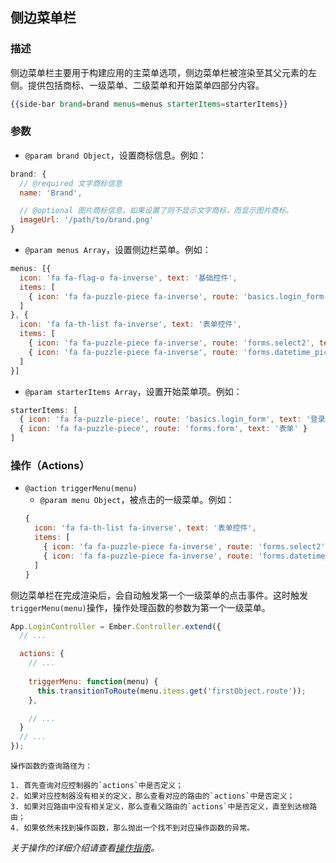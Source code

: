 ## 侧边菜单栏

### 描述

侧边菜单栏主要用于构建应用的主菜单选项，侧边菜单栏被渲染至其父元素的左侧。提供包括商标、一级菜单、二级菜单和开始菜单四部分内容。

```handlebars
{{side-bar brand=brand menus=menus starterItems=starterItems}}
```

### 参数

* `@param brand Object`，设置商标信息。例如：

```javascript
brand: {
  // @required 文字商标信息
  name: 'Brand',

  // @optional 图片商标信息，如果设置了则不显示文字商标，而显示图片商标。
  imageUrl: '/path/to/brand.png'
}
```

* `@param menus Array`，设置侧边栏菜单。例如：

```javascript
menus: [{
  icon: 'fa fa-flag-o fa-inverse', text: '基础控件',
  items: [
    { icon: 'fa fa-puzzle-piece fa-inverse', route: 'basics.login_form', text: '登录窗口' }
  ]
}, {
  icon: 'fa fa-th-list fa-inverse', text: '表单控件',
  items: [
    { icon: 'fa fa-puzzle-piece fa-inverse', route: 'forms.select2', text: 'Select2' },
    { icon: 'fa fa-puzzle-piece fa-inverse', route: 'forms.datetime_picker', text: '时间选择器' }
  ]
}]
```

* `@param starterItems Array`，设置开始菜单项。例如：

```javascript
starterItems: [
  { icon: 'fa fa-puzzle-piece', route: 'basics.login_form', text: '登录窗口' },
  { icon: 'fa fa-puzzle-piece', route: 'forms.form', text: '表单' }
]
```

### 操作（Actions）

* `@action triggerMenu(menu)`
  * `@param menu Object`，被点击的一级菜单。例如：
  ```javascript
  {
    icon: 'fa fa-th-list fa-inverse', text: '表单控件',
    items: [
      { icon: 'fa fa-puzzle-piece fa-inverse', route: 'forms.select2', text: 'Select2' },
      { icon: 'fa fa-puzzle-piece fa-inverse', route: 'forms.datetime_picker', text: '时间选择器' }
    ]
  }
  ```

侧边菜单栏在完成渲染后，会自动触发第一个一级菜单的点击事件。这时触发`triggerMenu(menu)`操作，操作处理函数的参数为第一个一级菜单。

```javascript
App.LoginController = Ember.Controller.extend({
  // ...

  actions: {
    // ...
    
    triggerMenu: function(menu) {
      this.transitionToRoute(menu.items.get('firstObject.route'));
    },

    // ...
  }
  // ...
});
```

```
操作函数的查询路径为：

1. 首先查询对应控制器的`actions`中是否定义；
2. 如果对应控制器没有相关的定义，那么查看对应的路由的`actions`中是否定义；
3. 如果对应路由中没有相关定义，那么查看父路由的`actions`中是否定义，直至到达根路由；
4. 如果依然未找到操作函数，那么抛出一个找不到对应操作函数的异常。
```

*关于操作的详细介绍请查看[操作指南](http://emberjs.cn/guides/templates/actions/)。*
